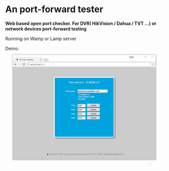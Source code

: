# An port-forward tester
**Web based open port checker. For DVR( HikVision / Dahua / TVT ...) or network devices port-forward testing**

Running on Wamp or Lamp server

Demo:
![Demo](https://github.com/qienhuang/port_forwarding_tester/raw/master/demo.gif)


